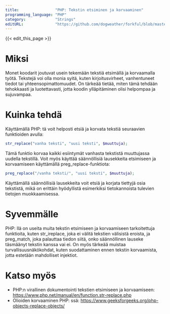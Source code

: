 ```yaml
---
title:                "PHP: Tekstin etsiminen ja korvaaminen"
programming_language: "PHP"
category:             "Strings"
editURL:              "https://github.com/dogweather/forkful/blob/master/content/fi/php/searching-and-replacing-text.md"
---
```


{{< edit_this_page >}}

# Miksi
Monet koodarit joutuvat usein tekemään tekstiä etsimällä ja korvaamalla työtä. Tekstejä voi olla monia syitä, kuten kirjoitusvirheet, vanhentuneet tiedot tai yhteensopimattomuudet. On tärkeää tietää, miten tämä tehdään tehokkaasti ja luotettavasti, jotta koodin ylläpitäminen olisi helpompaa ja sujuvampaa.

# Kuinka tehdä
Käyttämällä PHP: tä voit helposti etsiä ja korvata tekstiä seuraavien funktioiden avulla:

```PHP
str_replace("vanha teksti", "uusi teksti", $muuttuja);
```

Tämä funktio korvaa kaikki esiintymät vanhasta tekstistä muuttujassa uudella tekstillä. Voit myös käyttää säännöllisiä lausekkeita etsimiseen ja korvaamiseen käyttämällä preg_replace-funktiota:

```PHP
preg_replace("/vanha teksti/", "uusi teksti", $muuttuja);
```

Käyttämällä säännöllisiä lausekkeita voit etsiä ja korjata tiettyjä osia tekstistä, mikä on erittäin hyödyllistä esimerkiksi tietokannoista tulevien tietojen muokkaamisessa.

# Syvemmälle
PHP: llä on useita muita tekstin etsimiseen ja korvaamiseen tarkoitettuja funktioita, kuten str_ireplace, joka ei välitä tekstien välisistä eroista, ja preg_match, joka palauttaa tiedon siitä, onko säännöllinen lauseke täsmäänyt tekstin kanssa vai ei. On myös tärkeää muistaa turvallisuusnäkökohdat, kuten suodattaminen ennen tekstin korvaamista, jotta estetään mahdolliset injektiot.

# Katso myös
- PHP:n virallinen dokumentointi tekstien etsimiseen ja korvaamiseen: https://www.php.net/manual/en/function.str-replace.php
- Olioiden korvaaminen PHP: ssä: https://www.geeksforgeeks.org/php-objects-replace-objects/